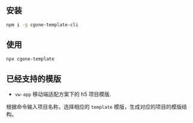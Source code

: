 ## 

## 安装

```sh
npm i -g cgone-template-cli
```

## 使用

```sh
npx cgone-template
```

## 已经支持的模版

- `vw-app` 移动端适配方案下的 h5 项目模版.

根据命令输入项目名称，选择相应的 `template` 模版，生成对应的项目的模版结构。
